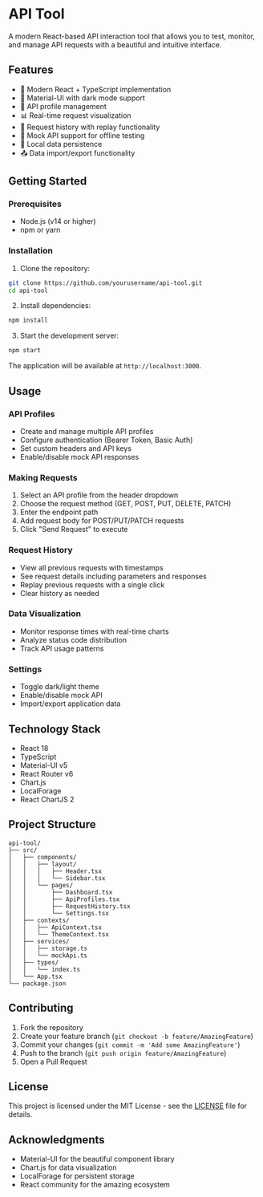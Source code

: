 # API Tool

A modern React-based API interaction tool that allows you to test, monitor, and manage API requests with a beautiful and intuitive interface.

## Features

- 🚀 Modern React + TypeScript implementation
- 🎨 Material-UI with dark mode support
- 📝 API profile management
- 📊 Real-time request visualization
- 🔄 Request history with replay functionality
- 🧪 Mock API support for offline testing
- 💾 Local data persistence
- 📤 Data import/export functionality

## Getting Started

### Prerequisites

- Node.js (v14 or higher)
- npm or yarn

### Installation

1. Clone the repository:
```bash
git clone https://github.com/yourusername/api-tool.git
cd api-tool
```

2. Install dependencies:
```bash
npm install
```

3. Start the development server:
```bash
npm start
```

The application will be available at `http://localhost:3000`.

## Usage

### API Profiles

- Create and manage multiple API profiles
- Configure authentication (Bearer Token, Basic Auth)
- Set custom headers and API keys
- Enable/disable mock API responses

### Making Requests

1. Select an API profile from the header dropdown
2. Choose the request method (GET, POST, PUT, DELETE, PATCH)
3. Enter the endpoint path
4. Add request body for POST/PUT/PATCH requests
5. Click "Send Request" to execute

### Request History

- View all previous requests with timestamps
- See request details including parameters and responses
- Replay previous requests with a single click
- Clear history as needed

### Data Visualization

- Monitor response times with real-time charts
- Analyze status code distribution
- Track API usage patterns

### Settings

- Toggle dark/light theme
- Enable/disable mock API
- Import/export application data

## Technology Stack

- React 18
- TypeScript
- Material-UI v5
- React Router v6
- Chart.js
- LocalForage
- React ChartJS 2

## Project Structure

```
api-tool/
├── src/
│   ├── components/
│   │   ├── layout/
│   │   │   ├── Header.tsx
│   │   │   └── Sidebar.tsx
│   │   └── pages/
│   │       ├── Dashboard.tsx
│   │       ├── ApiProfiles.tsx
│   │       ├── RequestHistory.tsx
│   │       └── Settings.tsx
│   ├── contexts/
│   │   ├── ApiContext.tsx
│   │   └── ThemeContext.tsx
│   ├── services/
│   │   ├── storage.ts
│   │   └── mockApi.ts
│   ├── types/
│   │   └── index.ts
│   └── App.tsx
└── package.json
```

## Contributing

1. Fork the repository
2. Create your feature branch (`git checkout -b feature/AmazingFeature`)
3. Commit your changes (`git commit -m 'Add some AmazingFeature'`)
4. Push to the branch (`git push origin feature/AmazingFeature`)
5. Open a Pull Request

## License

This project is licensed under the MIT License - see the [LICENSE](LICENSE) file for details.

## Acknowledgments

- Material-UI for the beautiful component library
- Chart.js for data visualization
- LocalForage for persistent storage
- React community for the amazing ecosystem

